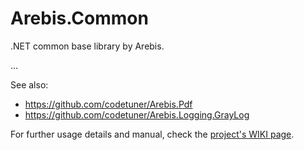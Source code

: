 Arebis.Common
=============

.NET common base library by Arebis.

...

See also:
- https://github.com/codetuner/Arebis.Pdf
- https://github.com/codetuner/Arebis.Logging.GrayLog

For further usage details and manual, check the [project's WIKI page](https://github.com/codetuner/Arebis.Common/wiki).